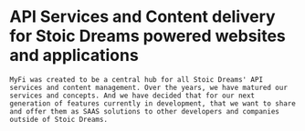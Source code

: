 
# API Services and Content delivery for Stoic Dreams powered websites and applications

```section
MyFi was created to be a central hub for all Stoic Dreams' API services and content management. Over the years, we have matured our services and concepts. And we have decided that for our next generation of features currently in development, that we want to share and offer them as SAAS solutions to other developers and companies outside of Stoic Dreams.
```
